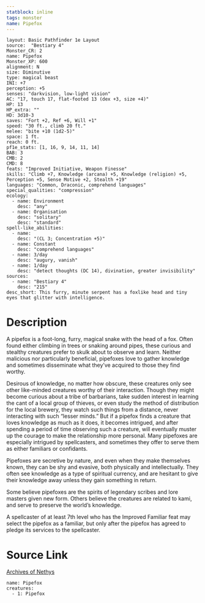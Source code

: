 ```yaml
---
statblock: inline
tags: monster
name: Pipefox
---
```

```statblock
layout: Basic Pathfinder 1e Layout
source:  "Bestiary 4"
Monster_CR: 2
name: Pipefox
Monster_XP: 600
alignment: N
size: Diminutive
type: magical beast
INI: +7
perception: +5
senses: "darkvision, low-light vision"
AC: "17, touch 17, flat-footed 13 (dex +3, size +4)"
HP: 13
HP_extra: ""
HD: 3d10-3
saves: "Fort +2, Ref +6, Will +1"
speed: "30 ft., climb 20 ft."
melee: "bite +10 (1d2-5)"
space: 1 ft.
reach: 0 ft.
pf1e_stats: [1, 16, 9, 14, 11, 14]
BAB: 3
CMB: 2
CMD: 8
feats: "Improved Initiative, Weapon Finesse"
skills: "Climb +7, Knowledge (arcana) +5, Knowledge (religion) +5, Perception +5, Sense Motive +2, Stealth +19"
languages: "Common, Draconic, comprehend languages"
special_qualities: "compression"
ecology:
  - name: Environment
    desc: "any"
  - name: Organisation
    desc: "solitary"
    desc: "standard"
spell-like_abilities:
  - name:
    desc: "(CL 3; Concentration +5)"
  - name: Constant
    desc: "comprehend languages"
  - name: 3/day
    desc: "augury, vanish"
  - name: 1/day
    desc: "detect thoughts (DC 14), divination, greater invisibility"
sources:
  - name: "Bestiary 4"
    desc: "215"
desc_short: This furry, minute serpent has a foxlike head and tiny eyes that glitter with intelligence.
```
# Description
A pipefox is a foot-long, furry, magical snake with the head of a fox. Often found either climbing in trees or snaking around pipes, these curious and stealthy creatures prefer to skulk about to observe and learn. Neither malicious nor particularly beneficial, pipefoxes love to gather knowledge and sometimes disseminate what they’ve acquired to those they find worthy.

Desirous of knowledge, no matter how obscure, these creatures only see other like-minded creatures worthy of their interaction. Though they might become curious about a tribe of barbarians, take sudden interest in learning the cant of a local group of thieves, or even study the method of distribution for the local brewery, they watch such things from a distance, never interacting with such “lesser minds.” But if a pipefox finds a creature that loves knowledge as much as it does, it becomes intrigued, and after spending a period of time observing such a creature, will eventually muster up the courage to make the relationship more personal. Many pipefoxes are especially intrigued by spellcasters, and sometimes they offer to serve them as either familiars or confidants.

Pipefoxes are secretive by nature, and even when they make themselves known, they can be shy and evasive, both physically and intellectually. They often see knowledge as a type of spiritual currency, and are hesitant to give their knowledge away unless they gain something in return.

Some believe pipefoxes are the spirits of legendary scribes and lore masters given new form. Others believe the creatures are related to kami, and serve to preserve the world’s knowledge.

A spellcaster of at least 7th level who has the Improved Familiar feat may select the pipefox as a familiar, but only after the pipefox has agreed to pledge its services to the spellcaster.
# Source Link
[Archives of Nethys](https://aonprd.com/MonsterDisplay.aspx?ItemName=Pipefox)
```encounter-table
name: Pipefox
creatures:
  - 1: Pipefox
```
